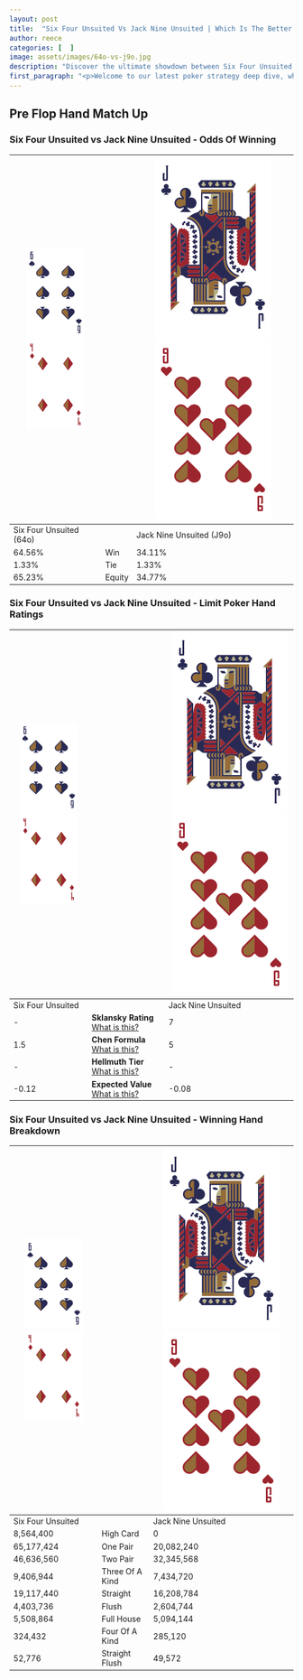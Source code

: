 ```yaml
---
layout: post
title:  "Six Four Unsuited Vs Jack Nine Unsuited | Which Is The Better Hand In Poker? A Complete Guide"
author: reece
categories: [  ]
image: assets/images/64o-vs-j9o.jpg
description: "Discover the ultimate showdown between Six Four Unsuited and Jack Nine Unsuited in poker! Uncover the odds, strategies, and scenarios where one hand triumphs over the other. Get ready to up your poker game with this thrilling analysis."
first_paragraph: "<p>Welcome to our latest poker strategy deep dive, where we're pitting two distinct hands against each other in a high-stakes showdown: Six Four Unsuited vs Jack Nine Unsuited.</p><p>In the dynamic world of poker, every decision counts, and knowing which hand holds the upper hand is key to your success at the table.</p><p>In this article, we'll dissect these two hands, explore the scenarios where one dominates the other, and equip you with the knowledge to make strategic choices that can tip the odds in your favor.</p><p>Get ready to unravel the intriguing dynamics of these poker hands and elevate your game to new heights.</p>"
---
```




[comment]: # (sp0)

## Pre Flop Hand Match Up

<div class="table hand-ratings" markdown="1"> 



### Six Four Unsuited vs Jack Nine Unsuited - Odds Of Winning


    
| ![image info](assets/images/hand1/6.png) ![image info](assets/images/hand1/4o.png) |  | ![image info](assets/images/hand2/J.png) ![image info](assets/images/hand2/9o.png) |
| -------- | -------- | -------- |
| Six Four Unsuited (64o) |  | Jack Nine Unsuited (J9o) |
| 64.56% | Win | 34.11% |
| 1.33% | Tie | 1.33% |
| 65.23% | Equity | 34.77% |




[comment]: # (sp1)



### Six Four Unsuited vs Jack Nine Unsuited - Limit Poker Hand Ratings


    
| ![image info](assets/images/hand1/6.png) ![image info](assets/images/hand1/4o.png) |  | ![image info](assets/images/hand2/J.png) ![image info](assets/images/hand2/9o.png) |
| -------- | -------- | -------- |
| Six Four Unsuited |  | Jack Nine Unsuited |
| - | **Sklansky Rating** [What is this?](/sklansky-rating-explained) | 7 |
| 1.5 | **Chen Formula** [What is this?](/chen-formula-explained) | 5 |
| - | **Hellmuth Tier** [What is this?](/Hellmuth-tier-explained) | - |
| -0.12 | **Expected Value** [What is this?](/expected-value-explained) | -0.08 |




[comment]: # (sp2)



### Six Four Unsuited vs Jack Nine Unsuited - Winning Hand Breakdown


    
| ![image info](assets/images/hand1/6.png) ![image info](assets/images/hand1/4o.png) |  | ![image info](assets/images/hand2/J.png) ![image info](assets/images/hand2/9o.png) |
| -------- | -------- | -------- |
| Six Four Unsuited |  | Jack Nine Unsuited |
| 8,564,400 | High Card | 0 |
| 65,177,424 | One Pair | 20,082,240 |
| 46,636,560 | Two Pair | 32,345,568 |
| 9,406,944 | Three Of A Kind | 7,434,720 |
| 19,117,440 | Straight | 16,208,784 |
| 4,403,736 | Flush | 2,604,744 |
| 5,508,864 | Full House | 5,094,144 |
| 324,432 | Four Of A Kind | 285,120 |
| 52,776 | Straight Flush | 49,572 |




[comment]: # (sp3)



</div>

[comment]: # (sp4)



[comment]: # (sp5)

